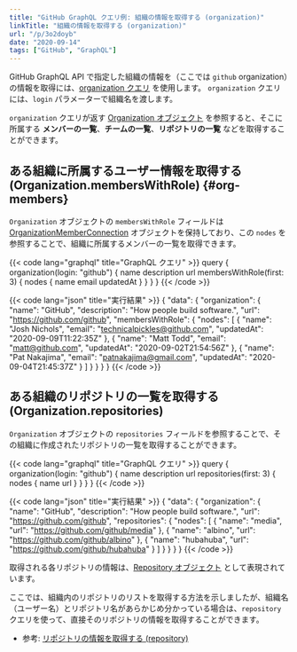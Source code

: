 ```yaml
---
title: "GitHub GraphQL クエリ例: 組織の情報を取得する (organization)"
linkTitle: "組織の情報を取得する (organization)"
url: "/p/3o2doyb"
date: "2020-09-14"
tags: ["GitHub", "GraphQL"]
---
```


GitHub GraphQL API で指定した組織の情報を（ここでは `github` organization）の情報を取得には、[organization クエリ](https://docs.github.com/en/graphql/reference/queries#organization) を使用します。
`organization` クエリには、`login` パラメーターで組織名を渡します。

`organization` クエリが返す [Organization オブジェクト](https://docs.github.com/en/graphql/reference/objects#organization) を参照すると、そこに所属する __メンバーの一覧__、__チームの一覧__、__リポジトリの一覧__ などを取得することができます。


ある組織に所属するユーザー情報を取得する (Organization.membersWithRole) {#org-members}
----

`Organization` オブジェクトの `membersWithRole` フィールドは [OrganizationMemberConnection](https://docs.github.com/en/graphql/reference/objects#organizationmemberconnection) オブジェクトを保持しており、この `nodes` を参照することで、組織に所属するメンバーの一覧を取得できます。

{{< code lang="graphql" title="GraphQL クエリ" >}}
query {
  organization(login: "github") {
    name
    description
    url
    membersWithRole(first: 3) {
      nodes {
        name
        email
        updatedAt
      }
    }
  }
}
{{< /code >}}

{{< code lang="json" title="実行結果" >}}
{
  "data": {
    "organization": {
      "name": "GitHub",
      "description": "How people build software.",
      "url": "https://github.com/github",
      "membersWithRole": {
        "nodes": [
          {
            "name": "Josh Nichols",
            "email": "technicalpickles@github.com",
            "updatedAt": "2020-09-09T11:22:35Z"
          },
          {
            "name": "Matt Todd",
            "email": "matt@github.com",
            "updatedAt": "2020-09-02T21:54:56Z"
          },
          {
            "name": "Pat Nakajima",
            "email": "patnakajima@gmail.com",
            "updatedAt": "2020-09-04T21:45:37Z"
          }
        ]
      }
    }
  }
}
{{< /code >}}


ある組織のリポジトリの一覧を取得する (Organization.repositories)
----

`Organization` オブジェクトの `repositories` フィールドを参照することで、その組織に作成されたリポジトリの一覧を取得することができます。

{{< code lang="graphql" title="GraphQL クエリ" >}}
query {
  organization(login: "github") {
    name
    description
    url
    repositories(first: 3) {
      nodes {
        name
        url
      }
    }
  }
}
{{< /code >}}

{{< code lang="json" title="実行結果" >}}
{
  "data": {
    "organization": {
      "name": "GitHub",
      "description": "How people build software.",
      "url": "https://github.com/github",
      "repositories": {
        "nodes": [
          {
            "name": "media",
            "url": "https://github.com/github/media"
          },
          {
            "name": "albino",
            "url": "https://github.com/github/albino"
          },
          {
            "name": "hubahuba",
            "url": "https://github.com/github/hubahuba"
          }
        ]
      }
    }
  }
}
{{< /code >}}

取得される各リポジトリの情報は、[Repository オブジェクト](https://docs.github.com/en/graphql/reference/objects#repository) として表現されています。

ここでは、組織内のリポジトリのリストを取得する方法を示しましたが、組織名（ユーザー名）とリポジトリ名があらかじめ分かっている場合は、`repository` クエリを使って、直接そのリポジトリの情報を取得することができます。

- 参考: [リポジトリの情報を取得する (repository)](/p/du6env5)

